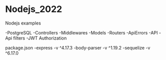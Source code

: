 # Nodejs_2022
Nodejs examples


<!-- What was used -->

-PostgreSQL
-Controllers
-Middlewares
-Models
-Routers
-ApiErrors
-API
-Api filters
-JWT Authorization


package.json
-express          -v ^4.17.3
-body-parser      -v ^1.19.2
-sequelize        -v ^6.17.0

